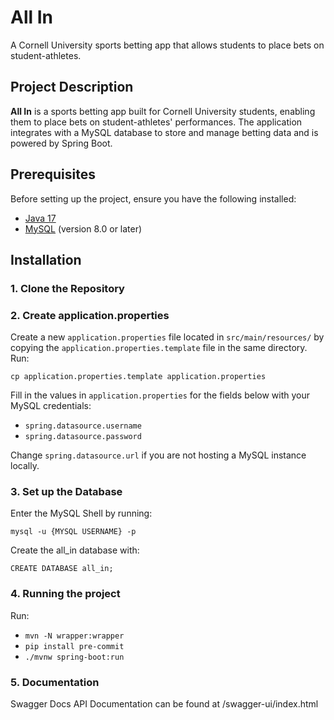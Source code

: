 # All In

A Cornell University sports betting app that allows students to place bets on student-athletes.

## Project Description

**All In** is a sports betting app built for Cornell University students, enabling them to place bets on student-athletes' performances. The application integrates with a MySQL database to store and manage betting data and is powered by Spring Boot.

## Prerequisites

Before setting up the project, ensure you have the following installed:

- [Java 17](https://www.oracle.com/java/technologies/javase-jdk17-downloads.html)
- [MySQL](https://dev.mysql.com/downloads/mysql/) (version 8.0 or later)

## Installation

### 1. Clone the Repository

### 2. Create application.properties

Create a new `application.properties` file located in `src/main/resources/` by copying the `application.properties.template` file in the same directory. Run:

`cp application.properties.template application.properties`

Fill in the values in `application.properties` for the fields below with your MySQL credentials:

- `spring.datasource.username`
- `spring.datasource.password`

Change `spring.datasource.url` if you are not hosting a MySQL instance locally.

### 3. Set up the Database

Enter the MySQL Shell by running:

`mysql -u {MYSQL USERNAME} -p`

Create the all_in database with:

`CREATE DATABASE all_in;`

### 4. Running the project

Run:

- `mvn -N wrapper:wrapper`
- `pip install pre-commit`
- `./mvnw spring-boot:run`

### 5. Documentation

Swagger Docs API Documentation can be found at /swagger-ui/index.html
